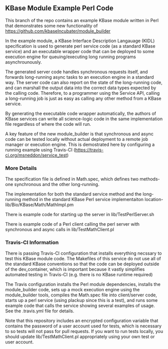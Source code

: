 ## KBase Module Example Perl Code

This branch of the repo contains an example KBase module written in Perl that demonstrates some new
functionality of https://github.com/kbaseIncubater/module_builder

In the example module, a KBase Interface Description Langauage (KIDL) specification is used
to generate perl service code (as a standard KBase service) and an executable wrapper code 
that can be deployed to some execution engine for queuing/executing long running programs 
asynchrounously.

The generated server code handles synchronous requests itself, and forwards long-running
async tasks to an execution engine in a standard way.  The server code can also report on the
state of the long-running code, and can marshall the output data into the correct data types
expected by the calling code.  Therefore, to a programmer using the Service API, calling a 
long-running job is just as easy as calling any other method from a KBase service.

By generating the executable code wrapper automatically, the authors of KBase services can write
all science-logic code in the same implementation file regardless of where the code will run.

A key feature of the new module_builder is that synchronous and async code can be tested locally 
without actual deployment to a remote job manager or execution engine.  This is demostrated here by 
configuring a running example using Travis-CI (https://travis-ci.org/msneddon/service_test)


### More Details

The specification file is defined in Math.spec, which defines two methods- one
synchronous and the other long-running.

The implementation for both the standard service method and the long-running method in the
standard KBase Perl service implementaiton location- lib/Bio/KBase/Math/MathImpl.pm

There is example code for starting up the server in lib/TestPerlServer.sh

There is example code of a Perl client calling the perl server with synchronous and async
calls in lib/TestMathClient.pl


### Travis-CI Information

There is passing Travis-CI configuration that installs everything necssary to test this KBase
module code.   The Makefiles of this service do not use all of the standard KBase conventions
so that the code can be deployed outside of the dev_container, which is important because it
vastly simplifies automated testing in Travis-CI (e.g. there is no KBase runtime required)

The Travis configuration installs the Perl module dependencies, installs the module_builder code,
sets up a mock execution engine using the module_builder tools, compiles the Math.spec file into
client/server code, starts up a perl service (using plackup since this is a test), and runs some
example code that calls the service showing several examples of usage.  See the .travis.yml file
for details.

Note that this repository includes an encrypted configuration variable that contains the password
of a user account used for tests, which is necessary to so tests will not pass for pull requests.
If you want to run tests locally, you should update lib/TestMathClient.pl appropriately using your
own test or user account.

